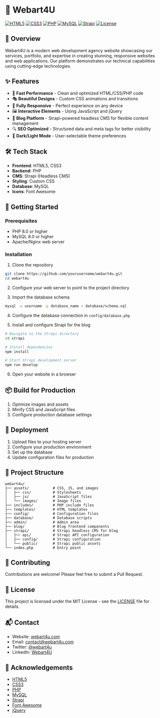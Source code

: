 # 🎨 Webart4U

[![HTML5](https://img.shields.io/badge/HTML5-E34F26?style=for-the-badge&logo=html5&logoColor=white)](https://developer.mozilla.org/en-US/docs/Web/HTML)
[![CSS3](https://img.shields.io/badge/CSS3-1572B6?style=for-the-badge&logo=css3&logoColor=white)](https://developer.mozilla.org/en-US/docs/Web/CSS)
[![PHP](https://img.shields.io/badge/PHP-777BB4?style=for-the-badge&logo=php&logoColor=white)](https://www.php.net/)
[![MySQL](https://img.shields.io/badge/MySQL-4479A1?style=for-the-badge&logo=mysql&logoColor=white)](https://www.mysql.com/)
[![Strapi](https://img.shields.io/badge/Strapi-2F2E8B?style=for-the-badge&logo=strapi&logoColor=white)](https://strapi.io/)
[![License](https://img.shields.io/badge/License-MIT-yellow?style=for-the-badge)](LICENSE)

## 📌 Overview

Webart4U is a modern web development agency website showcasing our services, portfolio, and expertise in creating stunning, responsive websites and web applications. Our platform demonstrates our technical capabilities using cutting-edge technologies.

## ✨ Features

- 🚀 **Fast Performance** - Clean and optimized HTML/CSS/PHP code
- 🎭 **Beautiful Designs** - Custom CSS animations and transitions
- 📱 **Fully Responsive** - Perfect experience on any device
- 🖼️ **Interactive Elements** - Using JavaScript and jQuery
- 📝 **Blog Platform** - Strapi-powered headless CMS for flexible content management
- 🔍 **SEO Optimized** - Structured data and meta tags for better visibility
- 🌙 **Dark/Light Mode** - User-selectable theme preferences

## 🛠️ Tech Stack

- **Frontend**: HTML5, CSS3
- **Backend**: PHP
- **CMS**: Strapi (Headless CMS)
- **Styling**: Custom CSS
- **Database**: MySQL
- **Icons**: Font Awesome

## 🚀 Getting Started

### Prerequisites

- PHP 8.0 or higher
- MySQL 8.0 or higher
- Apache/Nginx web server

### Installation

1. Clone the repository
```bash
git clone https://github.com/yourusername/webart4u.git
cd webart4u
```

2. Configure your web server to point to the project directory

3. Import the database schema
```bash
mysql -u username -p database_name < database/schema.sql
```

4. Configure the database connection in `config/database.php`

5. Install and configure Strapi for the blog
```bash
# Navigate to the Strapi directory
cd strapi

# Install dependencies
npm install

# Start Strapi development server
npm run develop
```

6. Open your website in a browser

## 📦 Build for Production

1. Optimize images and assets
2. Minify CSS and JavaScript files
3. Configure production database settings

## 🚀 Deployment

1. Upload files to your hosting server
2. Configure your production environment
3. Set up the database
4. Update configuration files for production

## 📝 Project Structure

```
webart4u/
├── assets/           # CSS, JS, and images
│   ├── css/          # Stylesheets
│   ├── js/           # JavaScript files
│   └── images/       # Image files
├── includes/         # PHP include files
├── templates/        # HTML templates
├── config/           # Configuration files
├── database/         # Database scripts
├── admin/            # Admin area
├── blog/             # Blog frontend components
├── strapi/           # Strapi headless CMS for blog
│   ├── api/          # Strapi API configuration
│   ├── config/       # Strapi configuration
│   └── public/       # Strapi public assets
└── index.php         # Entry point
```

## 🤝 Contributing

Contributions are welcome! Please feel free to submit a Pull Request.

## 📄 License

This project is licensed under the MIT License - see the [LICENSE](LICENSE) file for details.

## 📬 Contact

- Website: [webart4u.com](https://webart4u.com)
- Email: contact@webart4u.com
- Twitter: [@webart4u](https://twitter.com/webart4u)
- LinkedIn: [Webart4U](https://linkedin.com/company/webart4u)

## 🙏 Acknowledgements

- [HTML5](https://developer.mozilla.org/en-US/docs/Web/HTML)
- [CSS3](https://developer.mozilla.org/en-US/docs/Web/CSS)
- [PHP](https://www.php.net/)
- [MySQL](https://www.mysql.com/)
- [Strapi](https://strapi.io/)
- [Font Awesome](https://fontawesome.com/)
- [jQuery](https://jquery.com/)